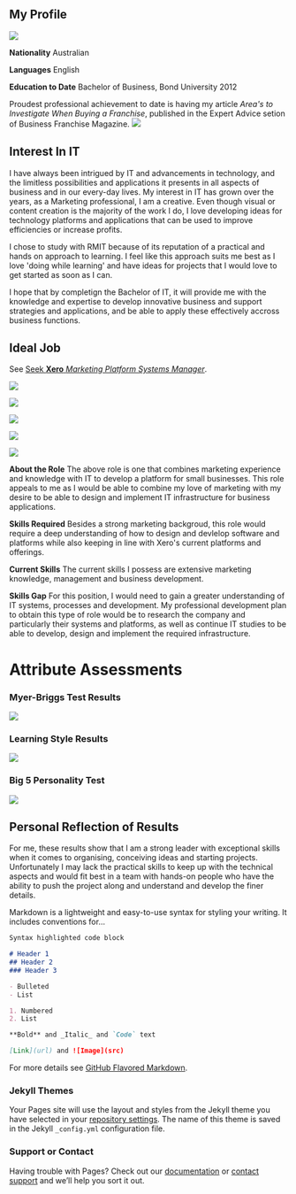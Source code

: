 ## My Profile
![](https://media.licdn.com/dms/image/C5103AQGxZWkZQMuCFA/profile-displayphoto-shrink_200_200/0?e=1565827200&v=beta&t=TCmpZUi6ELPV3VEc2RVw-hHh9TR_vBUm45ibz4nOANA)

**Nationality** Australian

**Languages** English

**Education to Date** Bachelor of Business, Bond University 2012 

Proudest professional achievement to date is having my article _Area's to Investigate When Buying a Franchise_, published in the Expert Advice setion of Business Franchise Magazine.
![](https://github.com/bobbiecole/Bobbie-Cole/blob/master/mag%20cover%20and%20article.png?raw=true)



## Interest In IT

I have always been intrigued by IT and advancements in technology, and the limitless possibilities and applications it presents in all aspects of business and in our every-day lives. My interest in IT has grown over the years, as a Marketing professional, I am a creative. Even though visual or content creation is the majority of the work I do, I love developing ideas for technology platforms and applications that can be used to improve efficiencies or increase profits.

I chose to study with RMIT because of its reputation of a practical and hands on approach to learning. I feel like this approach suits me best as I love 'doing while learning' and have ideas for projects that I would love to get started as soon as I can.

I hope that by completign the Bachelor of IT, it will provide me with the knowledge and expertise to develop innovative business and support strategies and applications, and be able to apply these effectively accross business functions.

## Ideal Job

See [Seek **Xero** _Marketing Platform Systems Manager_](https://www.seek.com.au/job/39236114?type=standout&searchrequesttoken=27e84c42-85cd-4a28-8dad-84c7c8b7ca07).

![](https://github.com/bobbiecole/Bobbie-Cole/blob/master/xero%20title.PNG?raw=true)

![](https://github.com/bobbiecole/Bobbie-Cole/blob/master/Xero2.PNG?raw=true)

![](https://github.com/bobbiecole/Bobbie-Cole/blob/master/Xero3.PNG?raw=true)

![](https://github.com/bobbiecole/Bobbie-Cole/blob/master/Xero4.PNG?raw=true)

![](https://github.com/bobbiecole/Bobbie-Cole/blob/master/Xero5.PNG?raw=true)

**About the Role**
The above role is one that combines marketing experience and knowledge with IT to develop a platform for small businesses. This role appeals to me as I would be able to combine my love of marketing with my desire to be able to design and implement IT infrastructure for business applications.

**Skills Required**
Besides a strong marketing backgroud, this role would require a deep understanding of how to design and devlelop software and platforms while also keeping in line with Xero's current platforms and offerings.

**Current Skills**
The current skills I possess are extensive marketing knowledge, management and business development. 

**Skills Gap**
For this position, I would need to gain a greater understanding of IT systems, processes and development. My professional development plan to obtain this type of role would be to research the company and particularly their systems and platforms, as well as continue IT studies to be able to develop, design and implement the required infrastructure. 


# Attribute Assessments

### Myer-Briggs Test Results

![](https://github.com/bobbiecole/Bobbie-Cole/blob/master/Myer%20Briggs%20Test.PNG?raw=true)

### Learning Style Results

![](https://github.com/bobbiecole/Bobbie-Cole/blob/master/Learning%20Style%20chart.png?raw=true)

### Big 5 Personality Test

![](https://github.com/bobbiecole/Bobbie-Cole/blob/master/Big5.png?raw=true)

## Personal Reflection of Results

For me, these results show that I am a strong leader with exceptional skills when it comes to organising, conceiving ideas and starting projects. Unfortunately I may lack the practical skills to keep up with the technical aspects and would fit best in a team with hands-on people who have the ability to push the project along and understand and develop the finer details. 



Markdown is a lightweight and easy-to-use syntax for styling your writing. It includes conventions for...

```markdown
Syntax highlighted code block

# Header 1
## Header 2
### Header 3

- Bulleted
- List

1. Numbered
2. List

**Bold** and _Italic_ and `Code` text

[Link](url) and ![Image](src)
```

For more details see [GitHub Flavored Markdown](https://guides.github.com/features/mastering-markdown/).

### Jekyll Themes

Your Pages site will use the layout and styles from the Jekyll theme you have selected in your [repository settings](https://github.com/bobbiecole/cole.assessment1/settings). The name of this theme is saved in the Jekyll `_config.yml` configuration file.

### Support or Contact

Having trouble with Pages? Check out our [documentation](https://help.github.com/categories/github-pages-basics/) or [contact support](https://github.com/contact) and we’ll help you sort it out.
